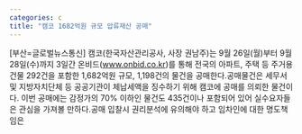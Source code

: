 ```yaml
---
categories: c
title: "캠코 1682억원 규모 압류재산 공매"
---
```

[부산=글로벌뉴스통신] 캠코(한국자산관리공사, 사장 권남주)는 9월 26일(월)부터 9월 28일(수)까지 3일간 온비드(www.onbid.co.kr)를 통해 전국의 아파트, 주택 등 주거용 건물 292건을 포함한 1,682억원 규모, 1,198건의 물건을 공매한다.공매물건은 세무서 및 지방자치단체 등 공공기관이 체납세액을 징수하기 위해 캠코에 공매를 의뢰한 물건이다. 이번 공매에는 감정가의 70% 이하인 물건도 435건이나 포함되어 있어 실수요자들은 관심을 가져볼 만하다.공매 입찰시 권리분석에 유의해야 하고 임차인에 대한 명도책임은